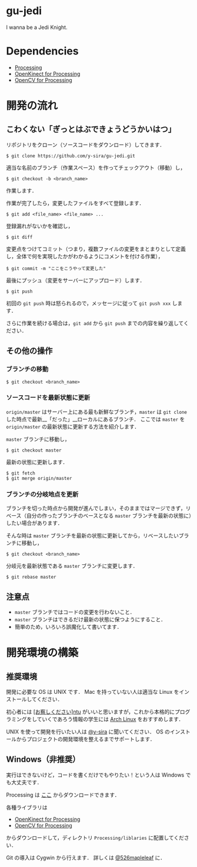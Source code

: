 # gu-jedi
I wanna be a Jedi Knight.


# Dependencies

- [Processing](https://processing.org/)
- [OpenKinect for Processing](https://github.com/shiffman/OpenKinect-for-Processing)
- [OpenCV for Processing](https://github.com/atduskgreg/opencv-processing)


# 開発の流れ
## こわくない「ぎっとはぶできょうどうかいはつ」
リポジトリをクローン（ソースコードをダウンロード）してきます．

```
$ git clone https://github.com/y-sira/gu-jedi.git
```

適当な名前のブランチ（作業スペース）を作ってチェックアウト（移動）し，

```
$ git checkout -b <branch_name>
```

作業します．

作業が完了したら，変更したファイルをすべて登録します．

```
$ git add <file_name> <file_name> ...
```

登録漏れがないかを確認し，

```
$ git diff
```

変更点をつけてコミット（つまり，複数ファイルの変更をまとまりとして定義し，全体で何を実現したかがわかるようにコメントを付ける作業），

```
$ git commit -m "ここをこうやって変更した"
```

最後にプッシュ（変更をサーバーにアップロード）します．

```
$ git push
```

初回の `git push` 時は怒られるので，メッセージに従って `git push xxx` します．

さらに作業を続ける場合は，`git add` から `git push` までの内容を繰り返してください．


## その他の操作
### ブランチの移動

```
$ git checkout <branch_name>
```



### ソースコードを最新状態に更新
`origin/master` はサーバー上にある最も新鮮なブランチ，`master` は `git clone` した時点で最新__「だった」__ローカルにあるブランチ．
ここでは `master` を `origin/master` の最新状態に更新する方法を紹介します．

`master` ブランチに移動し，

```
$ git checkout master
```

最新の状態に更新します．

```
$ git fetch
$ git merge origin/master
```


### ブランチの分岐地点を更新
ブランチを切った時点から開発が進んでしまい，そのままではマージできず，リベース（自分の作ったブランチのベースとなる `master` ブランチを最新の状態に）したい場合があります．

そんな時は `master` ブランチを最新の状態に更新してから，リベースしたいブランチに移動し，

```
$ git checkout <branch_name>
```

分岐元を最新状態である `master` ブランチに変更します．

```
$ git rebase master
```


## 注意点

- `master` ブランチではコードの変更を行わないこと．
- `master` ブランチはできるだけ最新の状態に保つようにすること．
- 簡単のため，いろいろ誤魔化して書いてます．


# 開発環境の構築
## 推奨環境
開発に必要な OS は UNIX です．
Mac を持っていない人は適当な Linux をインストールしてください．

初心者には [\[お察しください\]ntu](https://www.ubuntulinux.jp/) がいいと思いますが，これから本格的にプログラミングをしていくであろう情報の学生には [Arch Linux](https://www.archlinux.org/) をおすすめします．

UNIX を使って開発を行いたい人は [@y-sira](https://github.com/y-sira) に聞いてください．
OS のインストールからプロジェクトの開発環境を整えるまでサポートします．


## Windows（非推奨）
実行はできないけど，コードを書くだけでもやりたい！という人は Windows でも大丈夫です．

Processing は [ここ](https://processing.org/) からダウンロードできます．

各種ライブラリは

- [OpenKinect for Processing](https://github.com/shiffman/OpenKinect-for-Processing)
- [OpenCV for Processing](https://github.com/atduskgreg/opencv-processing)

からダウンロードして，ディレクトリ `Processing/liblaries` に配置してください．

Git の導入は Cygwin から行えます．
詳しくは [@526mapleleaf](https://github.com/526mapleleaf) に．
